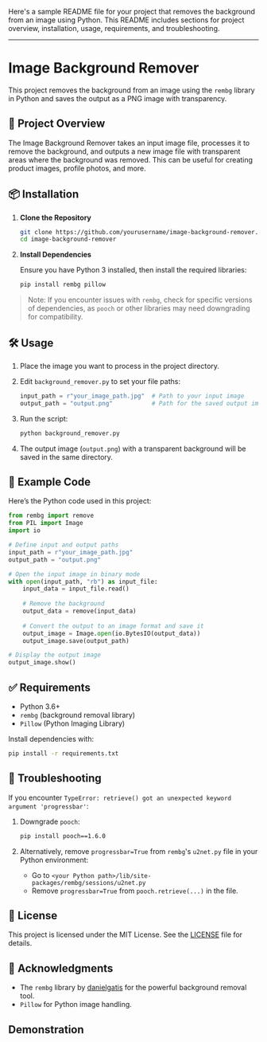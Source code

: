 Here's a sample README file for your project that removes the background from an image using Python. This README includes sections for project overview, installation, usage, requirements, and troubleshooting.

---

# Image Background Remover

This project removes the background from an image using the `rembg` library in Python and saves the output as a PNG image with transparency.

## 📄 Project Overview

The Image Background Remover takes an input image file, processes it to remove the background, and outputs a new image file with transparent areas where the background was removed. This can be useful for creating product images, profile photos, and more.

## 📦 Installation

1. **Clone the Repository**
    ```bash
    git clone https://github.com/yourusername/image-background-remover.git
    cd image-background-remover
    ```

2. **Install Dependencies**

   Ensure you have Python 3 installed, then install the required libraries:
    ```bash
    pip install rembg pillow
    ```

> Note: If you encounter issues with `rembg`, check for specific versions of dependencies, as `pooch` or other libraries may need downgrading for compatibility.

## 🛠 Usage

1. Place the image you want to process in the project directory.

2. Edit `background_remover.py` to set your file paths:
   ```python
   input_path = r"your_image_path.jpg"  # Path to your input image
   output_path = "output.png"           # Path for the saved output image
   ```

3. Run the script:
    ```bash
    python background_remover.py
    ```

4. The output image (`output.png`) with a transparent background will be saved in the same directory.

## 📜 Example Code

Here’s the Python code used in this project:

```python
from rembg import remove
from PIL import Image
import io

# Define input and output paths
input_path = r"your_image_path.jpg"
output_path = "output.png"

# Open the input image in binary mode
with open(input_path, "rb") as input_file:
    input_data = input_file.read()
    
    # Remove the background
    output_data = remove(input_data)
    
    # Convert the output to an image format and save it
    output_image = Image.open(io.BytesIO(output_data))
    output_image.save(output_path)

# Display the output image
output_image.show()
```

## ✅ Requirements

- Python 3.6+
- `rembg` (background removal library)
- `Pillow` (Python Imaging Library)

Install dependencies with:
```bash
pip install -r requirements.txt
```

## 🐛 Troubleshooting

If you encounter `TypeError: retrieve() got an unexpected keyword argument 'progressbar'`:
1. Downgrade `pooch`:
   ```bash
   pip install pooch==1.6.0
   ```

2. Alternatively, remove `progressbar=True` from `rembg`'s `u2net.py` file in your Python environment:
   - Go to `<your Python path>/lib/site-packages/rembg/sessions/u2net.py`
   - Remove `progressbar=True` from `pooch.retrieve(...)` in the file.

## 📃 License

This project is licensed under the MIT License. See the [LICENSE](LICENSE) file for details.

## 🙌 Acknowledgments

- The `rembg` library by [danielgatis](https://github.com/danielgatis/rembg) for the powerful background removal tool.
- `Pillow` for Python image handling.

## Demonstration
